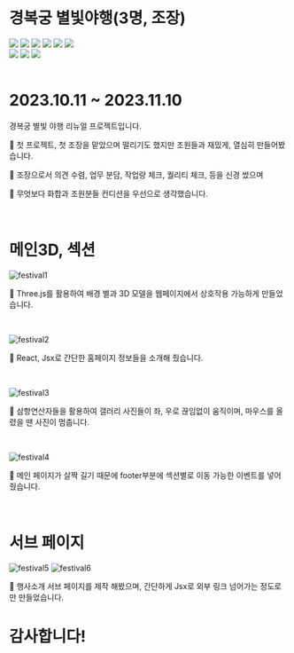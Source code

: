 # 경복궁 별빛야행(3명, 조장)
  <span><img src="https://img.shields.io/badge/HTML5-E34F26?style=flat&logo=HTML5&logoColor=white" /></span>
  <span><img src="https://img.shields.io/badge/CSS-1572B6?style=flat&logo=css3&logoColor=white" /></span>
  <span><img src="https://img.shields.io/badge/Java script-F7DF1E?style=flat&logo=javascript&logoColor=white" /></span>
  <span><img src="https://img.shields.io/badge/React-61DAFB?style=flat&logo=react&logoColor=white" /></span>
  <span><img src="https://img.shields.io/badge/Node.js-339933?style=flat&logo=nodedotjs&logoColor=white" /></span>
  <span><img src="https://img.shields.io/badge/Three.js-000000?style=flat&logo=threedotjs&logoColor=white" /></span>
  <br>
  <span><img src="https://img.shields.io/badge/Figma-F24E1E?style=flat&logo=figma&logoColor=white" /></span>
  <span><img src="https://img.shields.io/badge/Illustrator-FF9A00?style=flat&logo=adobeillustrator&logoColor=white" /></span>
  <span><img src="https://img.shields.io/badge/Blender-E87D0D?style=flat&logo=blender&logoColor=white" /></span>
<br>
<br>
# 2023.10.11 ~ 2023.11.10
<p>경복궁 별빛 야행 리뉴얼 프로젝트입니다.</p>
<p> 🙂 첫 프로젝트, 첫 조장을 맡았으며 떨리기도 했지만 조원들과 재밌게, 열심히 만들어봤습니다.</p>
<p> 🙂 조장으로서 의견 수렴, 업무 분담, 작업량 체크, 퀄리티 체크, 등을 신경 썼으며 </p>
<p> 🙂 무엇보다 화합과 조원분들 컨디션을 우선으로 생각했습니다.</p>
<br>

# 메인3D, 섹션

![festival1](https://github.com/CuteSungMin/festival/assets/144871114/4e5a63c1-e5d2-4fb8-bf0d-f60365454a9f)
<p> 🙂 Three.js를 활용하여 배경 별과 3D 모델을 웹페이지에서 상호작용 가능하게 만들었습니다.</p>
<br>

![festival2](https://github.com/CuteSungMin/festival/assets/144871114/22db5f4e-d841-40a2-b947-a33da0148b8b)
<p> 🙂 React, Jsx로 간단한 홈페이지 정보들을 소개해 줬습니다.</p>
<br>

![festival3](https://github.com/CuteSungMin/festival/assets/144871114/1f6b50c7-7cbc-4d82-b1b8-1b547dc30295)
<p> 🙂 삼항연산자들을 활용하여 갤러리 사진들이 좌, 우로 끊임없이 움직이며, 마우스를 올렸을 땐 사진이 멈춥니다.</p>
<br>

![festival4](https://github.com/CuteSungMin/festival/assets/144871114/e854f5e2-ccfb-4e8e-807a-57f2169d33d8)
<p> 🙂 메인 페이지가 살짝 길기 때문에 footer부분에 섹션별로 이동 가능한 이벤트를 넣어줬습니다.</p>
<br>

# 서브 페이지

![festival5](https://github.com/CuteSungMin/festival/assets/144871114/0148bed9-240a-4d82-aa23-ba64c48116f2)
![festival6](https://github.com/CuteSungMin/festival/assets/144871114/7ce27e62-32a8-4c34-86d0-c9ab0cdbddfe)
<p> 🙂 행사소개 서브 페이지를 제작 해봤으며, 간단하게 Jsx로 외부 링크 넘어가는 정도로만 만들었습니다.</p>

# 감사합니다!
